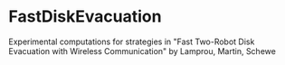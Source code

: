 # FastDiskEvacuation
Experimental computations for strategies in "Fast Two-Robot Disk Evacuation with Wireless Communication" by Lamprou, Martin, Schewe
